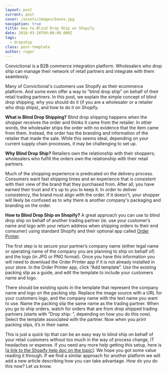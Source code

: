 ```yaml
---
layout: post
current: post
cover: /assets/images/boxes.jpg
navigation: true
title: How to Blind Drop Ship on Shopify
date: 2018-03-28T09:00:00.000Z
tags:
  - dropship
class: post-template
author: roger
---
```


Convictional is a B2B commerce integration platform. Wholesalers who drop ship can manage their network of retail partners and integrate with them seamlessly.

Many of Convictional's customers use Shopify as their ecommerce platform. And some even offer a way to "blind drop ship" on behalf of their retail trading partners. In this post, we explain the simple concept of blind drop shipping, why you should do it (if you are a wholesaler or a retailer who drop ships), and how to do it on Shopify.

**What is Blind Drop Shipping?**
Blind drop shipping happens when the shopper receives the order and thinks it came from the retailer. In other words, the wholesaler ships the order with no evidence that the item came from them. Instead, the order has the branding and information of the retailer that made the sale. While this seems ideal, depending on your current supply chain processes, it may be challenging to set up. 

**Why Blind Drop Ship?**
Retailers own the relationship with their shoppers; wholesalers who fulfill the orders own the relationship with their retail partners. 

Much of the shopping experience is predicated on the delivery process. Consumers want fast shipping times and an experience that is consistent with their view of the brand that they purchased from. After all, you have earned their trust and it's up to you to keep it. In order to deliver consistency, the brand must align with the order. If it doesn't, your shopper will likely be confused as to why there is another company's packaging and branding on the order.

**How to Blind Drop Ship on Shopify?**
A great approach you can use to blind drop ship on behalf of another trading partner (ie. use your customer’s name and logo with your return address when shipping orders to their end consumer) using standard Shopify and their optional app called <a href="https://apps.shopify.com/order-printer" target="_blank" rel="noopener noreferrer">Order Printer</a>.

The first step is to secure your partner’s company name (either legal name or operating name of the company you are planning to ship on behalf of) and the logo (in JPG or PNG format). Once you have this information you will need to download the Order Printer app if it is not already installed in your store. In the Order Printer app, click “Add template”. Use the existing packing slip as a guide, and edit the template to include your customers name and logo.

There should be existing spots in the template that represent the company name and logo on the packing slip. Replace the image source with a URL for your customers logo, and the company name with the text name you want to use. Name the packing slip the same name as the trading partner. When you go to ship orders, watch for orders that are from drop shipped trading partners (starts with “Drop ship: “, depending on how you do this now). Select the template associated with the partner. Now when you print packing slips, it’s in their name.

This is just a quick tip that can be an easy way to blind ship on behalf of your retail customers without too much in the way of process change, IT headaches or expense. If you need any more help getting this setup, here is [<a href="https://help.shopify.com/manual/apps/apps-by-shopify/order-printer/customizing-order-templates" target="_blank" rel="noopener noreferrer">a link to the Shopify help doc on the topic</a>]. We hope you got some value reading it through. If we find a similar approach for another platform we will add a new article describing how you can take advantage. How do you do this now? Let us know.